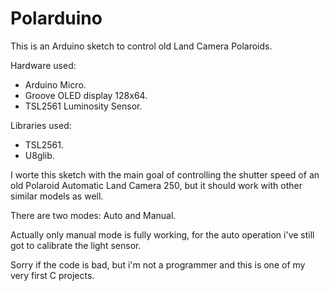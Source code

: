 Polarduino
==========

This is an Arduino sketch to control old Land Camera Polaroids.

Hardware used:

- Arduino Micro.
- Groove OLED display 128x64.
- TSL2561 Luminosity Sensor.

Libraries used:

- TSL2561.
- U8glib.


I worte this sketch with the main goal of controlling the shutter speed of an old Polaroid
Automatic Land Camera 250, but it should work with other similar models as well.

There are two modes: Auto and Manual.

Actually only manual mode is fully working, for the auto operation i've still got to
calibrate the light sensor.


Sorry if the code is bad, but i'm not a programmer and this is one of my very first C
projects.